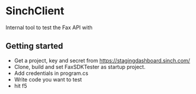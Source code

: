 # SinchClient

Internal tool to test the Fax API with
## Getting started 
- Get a project, key and secret from https://stagingdashboard.sinch.com/
- Clone, build and set FaxSDKTester as startup project. 
- Add credentials in program.cs
- Write code you want to test
- hit f5
